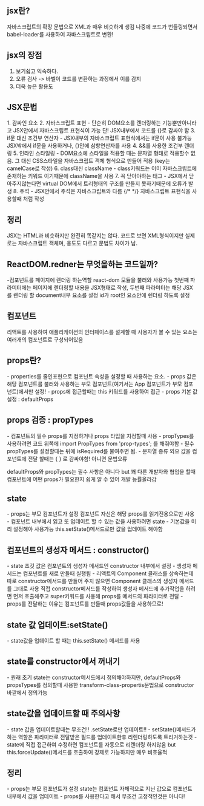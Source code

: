 <h2>jsx란?</h2>
자바스크립트의 확장 문법으로 XML과 매우 비슷하게 생김
나중에 코드가 번들링되면서 babel-loader를 사용하여 자바스크립트로 변환!

<h2>jsx의 장점</h2>
  <ol>
    <li>보기쉽고 익숙하다.</li>
    <li>오류 검사 -> 바벨이 코드를 변환하는 과정에서 이를 감지</li>
    <li>더욱 높은 활용도 </li>
  </ol>
 

<h2>JSX문법</h2>
1. 감싸인 요소
2. 자바스크립트 표현
  - 단순히 DOM요소를 렌더링하는 기능뿐만아니라고 JSX안에서 자바스크립트 표현식이 가능
    단! JSX내부에서 코드를 {}로 감싸야 함
3. if문 대신 조건부 연산자
  - JSX내부의 자바스크립트 표현식에서는 if문이 사용 불가능 JSX밖에서 if문을 사용하거나, {}안에 삼항연산자를 사용
4. &&를 사용한 조건부 렌더링
5. 인라인 스타일링
    - DOM요소에 스타일을 적용할 때는 문자열 형태로 적용할수 없음. 그 대신 CSS스타일을 자바스크립트 객체 형식으로 만들어 적용
      (key는 camelCase로 작성)
6. class대신 className
    - class키워드는 이미 자바스크립트에 존재하는 키워드 이기때문에 className을 사용
7. 꼭 닫아야하는 태그
    - JSX에서 닫아주지않는다면 virtual DOM에서 트리형태의 구조를 만들지 못하기때문에 오류가 발생
8. 주석
    - JSX안에서 주석은 자바스크립트와 다름 {/* */} 자바스크립트 표현식을 사용할때 처럼 작성

<h2>정리</h2>
JSX는 HTML과 비슷하지만 완전히 똑같지는 않다.
코드로 보면 XML형식이지만 실제로는 자바스크립트 객체며, 용도도 다르고 문법도 차이가 남.


<h2>ReactDOM.redner는 무엇을하는 코드일까?</h2>
-컴포넌트를 페이지에 렌더링 하는역할 react-dom 모듈을 불러와 사용가능
첫번째 파라미터에는 페이지에 렌더링할 내용을 JSX형태로 작성, 두번째 파라미터는 해당 JSX를 렌더링 할 document내부 요소를 설정
id가 root인 요소안에 렌더링 하도록 설정


<h2>컴포넌트</h2>
리액트를 사용하여 애플리케이션의 인터페이스를 설계할 때 사용자가 볼 수 있는 요소는 여러개의 컴포넌트로 구성되어있음

<h2>props란?</h2>
    - properties를 줄인표현으로 컴포넌트 속성을 설정할 때 사용하는 요소.
    - props 값은 해당 컴포넌트를 불러와 사용하는 부모 컴포넌트(여기서는 App 컴포넌트가 부모 컴포넌트)에서만 설정!
    - props에 접근할때는 this 키워드를 사용하여 접근
    - props 기본 값 설정 : defaultProps

<h2>props 검증 : propTypes</h2>
    - 컴포넌트의 필수 props를 지정하거나 props 타입을 지정할때 사용
    - propTypes를 사용하려면 코드 위쪽에 import PropTypes from 'prop-types'; 를 해줘야함
    - 필수 propTypes를 설정할때는 뒤에 isRequired를 불여주면 됨.
    - 문자열 종류 외으 값을 컴포넌트에 전달 할때는 { } 로 감싸야함! 아니면 문법오류

defaultProps와 propTypes는 필수 사항은 아니다 but 꽤 다른 개발자와 협업을 할때 컴포넌트에 어떤 props가 필요한지 쉽게 알 수 있어 개발 능률올라감


<h2>state</h2>
    - props는 부모 컴포넌트가 설정 컴포넌트 자신은 해당 props를 읽기전용으로만 사용
    - 컴포넌트 내부에서 읽고 또 업데이트 할 수 있는 값을 사용하려면 state
    - 기본값을 미리 설정해야 사용가능 this.setState()메서드로만 값을 업데이트 해야함

<h2>컴포넌트의 생성자 메서드 : constructor()</h2>
    - state 초깃 값은 컴포넌트의 생성자 메서드인 constructor 내부에서 설정
    - 생성자 메서드는 컴포넌트를 새로 만들때 실행됨
    - 리액트의 Component 클래스를 상속하는데 따로 constructor메서드를 만들어 주지 않으면 Component 클래스의 생성자 메서드를 그대로 사용
      직접 constructor메서드를 작성하여 생성자 메서드에 추가작업을 하려면 먼저 호출해주고 super키워드를 사용해 props를 메서드의 파라미터로 전달
        - props를 전달하는 이유는 컴포넌트를 만들때 props값들을 사용하므로!

<h2>state 값 업데이트:setState()</h2>
    - state값을 업데이트 할 때는 this.setState() 메서드를 사용

<h2>state를 constructor에서 꺼내기</h2>
    - 원래 초기 state는 constructor메서드에서 정의해야하지만, defaultProps와 propsTypes를 정의할때 사용한
      transform-class-propertis문법으로 constructor 바깥에서 정의가능

<h2>state값을 업데이트할 때 주의사항</h2>
    - state 값을 업데이트할때는 무조건!! .setState로만 업데이트!!
    - setState()메서드가 하는 역할은 파라미터로 전달받은 필드를 업데이트한후 리렌더링하도록 트리거하는것
    - state에 직접 접근하여 수정하면 컴포넌트를 자동으로 리렌더링 하지않음 but this.forceUpdate()메서드를 호출하여 강제로 가능하지만 매우 비효율적

<h2>정리</h2>
    - props는 부모 컴포넌트가 설정 state는 컴포넌트 자체적으로 지닌 값으로 컴포넌트 내부에서 값을 업데이트
    - props를 사용한다고 해서 무조건 고정적인것은 아니다!


